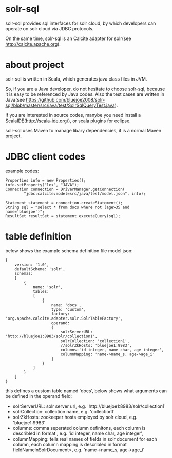 # solr-sql

solr-sql provides sql interfaces for solr cloud, by which developers can operate on solr cloud via JDBC protocols.

On the same time, solr-sql is an Calcite adapter for solr(see http://calcite.apache.org).

# about project

solr-sql is written in Scala, which generates java class files in JVM.

So, if you are a Java developer, do not hesitate to choose solr-sql, because it is easy to be referenced by Java codes. Also the test cases are written in Java(see https://github.com/bluejoe2008/solr-sql/blob/master/src/java/test/SolrSqlQueryTest.java).

If you are interested in source codes, manybe you need install a ScalaIDE(http://scala-ide.org/), or scala plugins for eclipse.

solr-sql uses Maven to manage libary dependencies, it is a normal Maven project.

# JDBC client codes

example codes:

	Properties info = new Properties();
	info.setProperty("lex", "JAVA");
	Connection connection = DriverManager.getConnection(
			"jdbc:calcite:model=src/java/test/model.json", info);

	Statement statement = connection.createStatement();
	String sql = "select * from docs where not (age>35 and name='bluejoe')";
	ResultSet resultSet = statement.executeQuery(sql);
		

# table definition

below shows the example schema definition file model.json:


	{
		version: '1.0',
		defaultSchema: 'solr',
		schemas:
		[
			{
				name: 'solr',
				tables:
				[
					{
						name: 'docs',
						type: 'custom',
						factory: 'org.apache.calcite.adapter.solr.SolrTableFactory',
						operand:
						{
							solrServerURL: 'http://bluejoe1:8983/solr/collection1',
							solrCollection: 'collection1',	
							//solrZkHosts: 'bluejoe1:9983',
							columns:'id integer, name char, age integer',
							columnMapping: 'name->name_s, age->age_i'
						}
					}
				]
			}
		]
	}
	
this defines a custom table named 'docs', below shows what arguments can be defined in the operand field:

* solrServerURL: solr server url, e.g. 'http://bluejoe1:8983/solr/collection1'
* solrCollection: collection name, e.g. 'collection1'
* solrZkHosts: zookeeper hosts employed by solr cloud, e.g. 'bluejoe1:9983'
* columns: comma seperated column definitons, each column is describled in format <columnName columnTypeName>, e.g. 'id integer, name char, age integer',
* columnMapping: tells real names of fields in solr document for each column, each column mapping is describled in format <columnName->fieldNameInSolrDocument>, e.g. 'name->name_s, age->age_i'
  




